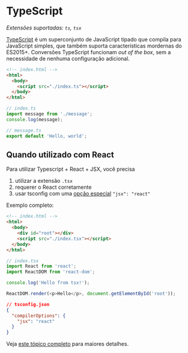 # TypeScript

_Extensões suportadas: `ts`, `tsx`_

[TypeScript](https://www.typescriptlang.org/) é um superconjunto de JavaScript tipado que compila para JavaScript simples, que também suporta características mordernas do ES2015+. Conversões TypeScript funcionam _out of the box_, sem a necessidade de nenhuma configuração adicional.

```html
<!-- index.html -->
<html>
  <body>
    <script src="./index.ts"></script>
  </body>
</html>
```

```typescript
// index.ts
import message from './message';
console.log(message);
```

```typescript
// message.ts
export default 'Hello, world';
```

## Quando utilizado com React

Para utilizar Typescript + React + JSX, você precisa

1. utilizar a extensão `.tsx`
2. requerer o React corretamente
3. usar tsconfig com uma [opção especial](https://www.typescriptlang.org/docs/handbook/jsx.html) `"jsx": "react"`

Exemplo completo:

```html
<!-- index.html -->
<html>
  <body>
    <div id="root"></div>
    <script src="./index.tsx"></script>
  </body>
</html>
```

```typescript
// index.tsx
import React from 'react';
import ReactDOM from 'react-dom';

console.log('Hello from tsx!');

ReactDOM.render(<p>Hello</p>, document.getElementById('root'));
```

```json
// tsconfig.json
{
  "compilerOptions": {
    "jsx": "react"
  }
}
```

Veja [este tópico completo](https://github.com/parcel-bundler/parcel/issues/1199) para maiores detalhes.
